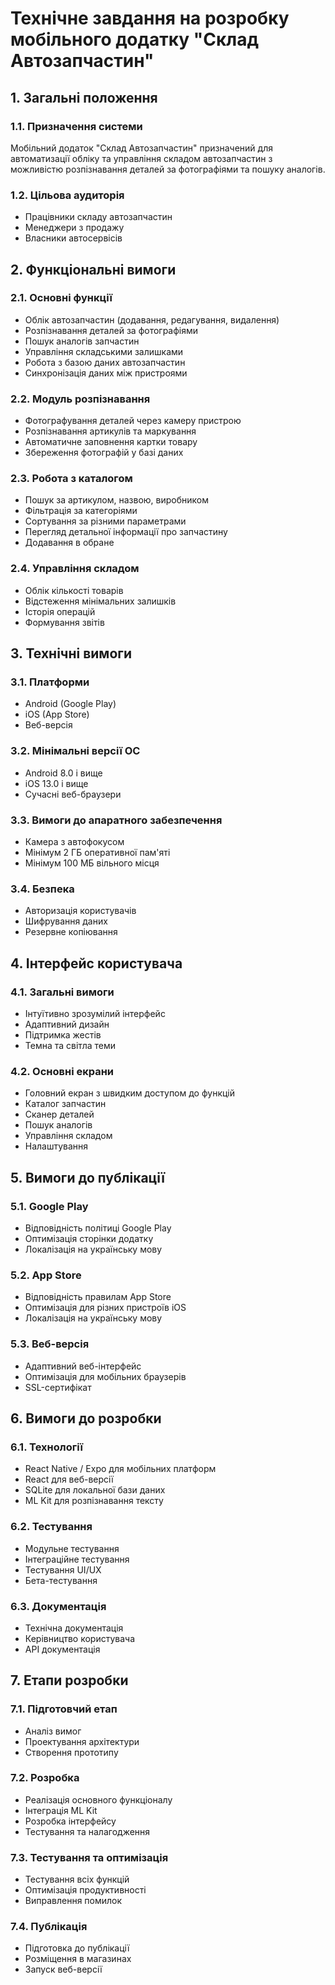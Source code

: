 # Технічне завдання на розробку мобільного додатку "Склад Автозапчастин"

## 1. Загальні положення

### 1.1. Призначення системи
Мобільний додаток "Склад Автозапчастин" призначений для автоматизації обліку та управління складом автозапчастин з можливістю розпізнавання деталей за фотографіями та пошуку аналогів.

### 1.2. Цільова аудиторія
- Працівники складу автозапчастин
- Менеджери з продажу
- Власники автосервісів

## 2. Функціональні вимоги

### 2.1. Основні функції
- Облік автозапчастин (додавання, редагування, видалення)
- Розпізнавання деталей за фотографіями
- Пошук аналогів запчастин
- Управління складськими залишками
- Робота з базою даних автозапчастин
- Синхронізація даних між пристроями

### 2.2. Модуль розпізнавання
- Фотографування деталей через камеру пристрою
- Розпізнавання артикулів та маркування
- Автоматичне заповнення картки товару
- Збереження фотографій у базі даних

### 2.3. Робота з каталогом
- Пошук за артикулом, назвою, виробником
- Фільтрація за категоріями
- Сортування за різними параметрами
- Перегляд детальної інформації про запчастину
- Додавання в обране

### 2.4. Управління складом
- Облік кількості товарів
- Відстеження мінімальних залишків
- Історія операцій
- Формування звітів

## 3. Технічні вимоги

### 3.1. Платформи
- Android (Google Play)
- iOS (App Store)
- Веб-версія

### 3.2. Мінімальні версії ОС
- Android 8.0 і вище
- iOS 13.0 і вище
- Сучасні веб-браузери

### 3.3. Вимоги до апаратного забезпечення
- Камера з автофокусом
- Мінімум 2 ГБ оперативної пам'яті
- Мінімум 100 МБ вільного місця

### 3.4. Безпека
- Авторизація користувачів
- Шифрування даних
- Резервне копіювання

## 4. Інтерфейс користувача

### 4.1. Загальні вимоги
- Інтуїтивно зрозумілий інтерфейс
- Адаптивний дизайн
- Підтримка жестів
- Темна та світла теми

### 4.2. Основні екрани
- Головний екран з швидким доступом до функцій
- Каталог запчастин
- Сканер деталей
- Пошук аналогів
- Управління складом
- Налаштування

## 5. Вимоги до публікації

### 5.1. Google Play
- Відповідність політиці Google Play
- Оптимізація сторінки додатку
- Локалізація на українську мову

### 5.2. App Store
- Відповідність правилам App Store
- Оптимізація для різних пристроїв iOS
- Локалізація на українську мову

### 5.3. Веб-версія
- Адаптивний веб-інтерфейс
- Оптимізація для мобільних браузерів
- SSL-сертифікат

## 6. Вимоги до розробки

### 6.1. Технології
- React Native / Expo для мобільних платформ
- React для веб-версії
- SQLite для локальної бази даних
- ML Kit для розпізнавання тексту

### 6.2. Тестування
- Модульне тестування
- Інтеграційне тестування
- Тестування UI/UX
- Бета-тестування

### 6.3. Документація
- Технічна документація
- Керівництво користувача
- API документація

## 7. Етапи розробки

### 7.1. Підготовчий етап
- Аналіз вимог
- Проектування архітектури
- Створення прототипу

### 7.2. Розробка
- Реалізація основного функціоналу
- Інтеграція ML Kit
- Розробка інтерфейсу
- Тестування та налагодження

### 7.3. Тестування та оптимізація
- Тестування всіх функцій
- Оптимізація продуктивності
- Виправлення помилок

### 7.4. Публікація
- Підготовка до публікації
- Розміщення в магазинах
- Запуск веб-версії